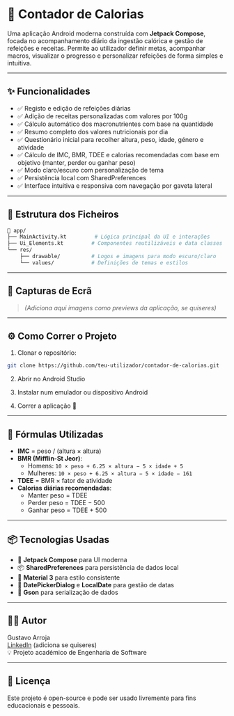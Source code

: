
# 📱 Contador de Calorias

Uma aplicação Android moderna construída com **Jetpack Compose**, focada no acompanhamento diário da ingestão calórica e gestão de refeições e receitas. Permite ao utilizador definir metas, acompanhar macros, visualizar o progresso e personalizar refeições de forma simples e intuitiva.

---

## ✨ Funcionalidades

- ✅ Registo e edição de refeições diárias
- ✅ Adição de receitas personalizadas com valores por 100g
- ✅ Cálculo automático dos macronutrientes com base na quantidade
- ✅ Resumo completo dos valores nutricionais por dia
- ✅ Questionário inicial para recolher altura, peso, idade, género e atividade
- ✅ Cálculo de IMC, BMR, TDEE e calorias recomendadas com base em objetivo (manter, perder ou ganhar peso)
- ✅ Modo claro/escuro com personalização de tema
- ✅ Persistência local com SharedPreferences
- ✅ Interface intuitiva e responsiva com navegação por gaveta lateral

---

## 🧱 Estrutura dos Ficheiros

```bash
📁 app/
├── MainActivity.kt         # Lógica principal da UI e interações
├── Ui_Elements.kt         # Componentes reutilizáveis e data classes
└── res/
    ├── drawable/          # Logos e imagens para modo escuro/claro
    └── values/            # Definições de temas e estilos
```

---

## 📸 Capturas de Ecrã

> *(Adiciona aqui imagens como previews da aplicação, se quiseres)*

---

## ⚙️ Como Correr o Projeto

1. Clonar o repositório:
```bash
git clone https://github.com/teu-utilizador/contador-de-calorias.git
```

2. Abrir no Android Studio

3. Instalar num emulador ou dispositivo Android

4. Correr a aplicação 🎉

---

## 🧮 Fórmulas Utilizadas

- **IMC** = peso / (altura × altura)
- **BMR (Mifflin-St Jeor)**:
  - Homens: `10 × peso + 6.25 × altura − 5 × idade + 5`
  - Mulheres: `10 × peso + 6.25 × altura − 5 × idade − 161`
- **TDEE** = BMR × fator de atividade
- **Calorias diárias recomendadas**:
  - Manter peso = TDEE
  - Perder peso = TDEE − 500
  - Ganhar peso = TDEE + 500

---

## 📦 Tecnologias Usadas

- 📐 **Jetpack Compose** para UI moderna
- 📦 **SharedPreferences** para persistência de dados local
- 🎨 **Material 3** para estilo consistente
- 📆 **DatePickerDialog** e **LocalDate** para gestão de datas
- 🧮 **Gson** para serialização de dados

---

## 🧑‍💻 Autor

Gustavo Arroja  
[LinkedIn](https://www.linkedin.com/) (adiciona se quiseres)  
💡 Projeto académico de Engenharia de Software

---

## 📃 Licença

Este projeto é open-source e pode ser usado livremente para fins educacionais e pessoais.
